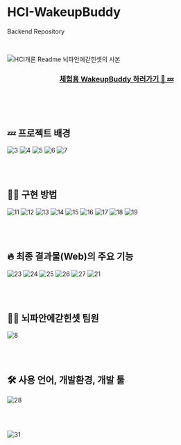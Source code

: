 # HCI-WakeupBuddy 
Backend Repository

<br/>


![HCI개론  Readme 뇌파안에갇힌셋의 사본](https://github.com/user-attachments/assets/f3491ca6-04b6-401d-86c9-2da50a02e854)

<div align=center> 
  <h3>
    <a href="[https://join-earth.vercel.app/](https://wakeupbuddy.vercel.app/)"> 
      체험용 WakeupBuddy 하러가기 🧠 💤
    </a>
  </h3> 
</div>

<br>

<br>
<br>


## 💤 프로젝트 배경
![3](https://github.com/user-attachments/assets/4555bac4-87a2-473e-a594-e5458b3e7f8e)
![4](https://github.com/user-attachments/assets/91a5906b-1bf9-436c-884c-ed633984f878)
![5](https://github.com/user-attachments/assets/966bbaa5-7dc0-42e0-9d99-b9bc8d883091)
![6](https://github.com/user-attachments/assets/eac2b088-8f6b-4a83-975d-35844f43f0a5)
![7](https://github.com/user-attachments/assets/fbeed7f5-a647-4bac-bf97-1e5ca54af749)

<br>
<br>


## 💪🏻 구현 방법
![11](https://github.com/user-attachments/assets/de28a827-b5e7-4ef8-9aff-180326e91422)
![12](https://github.com/user-attachments/assets/79ff569e-363b-45a6-9a0b-f6ee3baa248a)
![13](https://github.com/user-attachments/assets/4b9d5222-f21d-45d8-98ae-1b566a7cfea8)
![14](https://github.com/user-attachments/assets/68f1868d-caa6-4ce9-ae25-680f8fc70586)
![15](https://github.com/user-attachments/assets/68ffca28-b6ae-48e5-ba27-9fb7c3f62a5d)
![16](https://github.com/user-attachments/assets/6f0a5140-ed70-4401-a80f-be25b1afe3f9)
![17](https://github.com/user-attachments/assets/18a43b79-dfa7-4554-ac39-8b4b74fa3ce1)
![18](https://github.com/user-attachments/assets/d5de59f4-635d-4be2-abc8-640be26b19e5)
![19](https://github.com/user-attachments/assets/6c3fc3cd-bd23-41e4-97fa-19409ed44435)

<br>
<br>

## 🔥 최종 결과물(Web)의 주요 기능
![23](https://github.com/user-attachments/assets/f539f2c1-bdfa-4fa2-91a0-60bd4962d6c7)
![24](https://github.com/user-attachments/assets/0edad549-8bba-4907-89bc-5e13633b047c)
![25](https://github.com/user-attachments/assets/f16d1f1b-f46c-4a3f-b588-21d19f2ef5df)
![26](https://github.com/user-attachments/assets/b2735d33-da59-4c9e-8bac-a2adf44d8573)
![27](https://github.com/user-attachments/assets/bf349840-3e5a-4134-a050-cf0ce376f2f8)
![21](https://github.com/user-attachments/assets/72498722-2330-4c54-878a-4287ed1c8346)

<br>
<br>

## 👍🏻 뇌파안에갇힌셋 팀원
![8](https://github.com/user-attachments/assets/84642e13-4d7c-420f-827a-b532c10fe3e5)


<br>
<br>

## 🛠️ 사용 언어, 개발환경, 개발 툴
![28](https://github.com/user-attachments/assets/d8d27656-d7ed-4509-b84a-dd77c25f968d)

<br>
<br>

![31](https://github.com/user-attachments/assets/5e2d76e0-d98c-4ac3-9281-d2da1d8e26dc)





